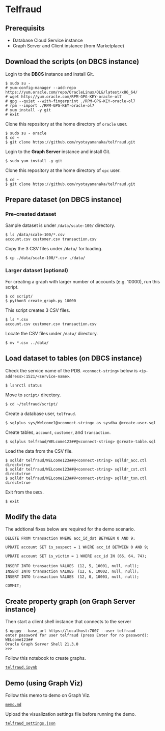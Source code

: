 # Telfraud

## Prerequisits

- Database Cloud Service instance
- Graph Server and Client instance (from Marketplace)

## Download the scripts (on DBCS instance)

Login to the **DBCS** instance and install Git.

    $ sudo su -
    # yum-config-manager --add-repo https://yum.oracle.com/repo/OracleLinux/OL&/latest/x86_64/
    # wget http://yum.oracle.com/RPM-GPG-KEY-oracle-ol7
    # gpg --quiet --with-fingerprint ./RPM-GPG-KEY-oracle-ol7
    # rpm --import ./RPM-GPG-KEY-oracle-ol7
    # yum install -y git
    # exit

Clone this repository at the home directory of `oracle` user.

    $ sudo su - oracle
    $ cd ~
    $ git clone https://github.com/ryotayamanaka/telfraud.git

Login to the **Graph Server** instance and install Git.

    $ sudo yum install -y git

Clone this repository at the home directory of `opc` user.

    $ cd ~
    $ git clone https://github.com/ryotayamanaka/telfraud.git

## Prepare dataset (on DBCS instance)

### Pre-created dataset

Sample dataset is under `/data/scale-100/` directory.

    $ ls /data/scale-100/*.csv
    account.csv customer.csv transaction.csv

Copy the 3 CSV files under `/data/` for loading.

    $ cp ./data/scale-100/*.csv ./data/

### Larger dataset (optional)

For creating a graph with larger number of accounts (e.g. 10000), run this script.

    $ cd script/
    $ python3 create_graph.py 10000

This script creates 3 CSV files.

    $ ls *.csv
    account.csv customer.csv transaction.csv

Locate the CSV files under `/data/` directory.

    $ mv *.csv ../data/

## Load dataset to tables (on DBCS instance)

Check the service name of the PDB. `<connect-string>` below is `<ip-address>:1521/<service-name>`.

    $ lsnrctl status

Move to `script/` directory.

    $ cd ~/telfraud/script/

Create a database user, `telfraud`.

    $ sqlplus sys/Welcome1@<connect-string> as sysdba @create-user.sql

Create tables, `account`, `customer`, and `transaction`.

    $ sqlplus telfraud/WELcome123##@<connect-string> @create-table.sql

Load the data from the CSV file.

    $ sqlldr telfraud/WELcome123##@<connect-string> sqlldr_acc.ctl direct=true
    $ sqlldr telfraud/WELcome123##@<connect-string> sqlldr_cst.ctl direct=true
    $ sqlldr telfraud/WELcome123##@<connect-string> sqlldr_txn.ctl direct=true

Exit from the `DBCS`.

    $ exit

## Modify the data

The addtional fixes below are required for the demo scenario.

```
DELETE FROM transaction WHERE acc_id_dst BETWEEN 0 AND 9;

UPDATE account SET is_suspect = 1 WHERE acc_id BETWEEN 0 AND 9;

UPDATE account SET is_victim = 1 WHERE acc_id IN (66, 64, 74);

INSERT INTO transaction VALUES　(12, 5, 10001, null, null);
INSERT INTO transaction VALUES　(12, 6, 10002, null, null);
INSERT INTO transaction VALUES　(12, 0, 10003, null, null);

COMMIT;
```

## Create property graph (on Graph Server instance)

Then start a client shell instance that connects to the server

    $ opgpy --base_url https://localhost:7007 --user telfraud
    enter password for user telfraud (press Enter for no password): WELcome123##
    Oracle Graph Server Shell 21.3.0
    >>>

Follow this notebook to create graphs.

[`telfraud.ipynb`](./telfraud.ipynb)

## Demo (using Graph Viz)

Follow this memo to demo on Graph Viz.

[`memo.md`](./memo.md)

Upload the visualization settings file before running the demo.

[`telfraud_settings.json`](./telfraud_settings.json)

